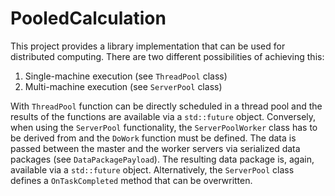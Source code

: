 # PooledCalculation

This project provides a library implementation that can be used for distributed computing.
There are two different possibilities of achieving this:

1. Single-machine execution (see `ThreadPool` class)
2. Multi-machine execution (see `ServerPool` class)

With `ThreadPool` function can be directly scheduled in a thread pool and the results of the
functions are available via a `std::future` object.
Conversely, when using the `ServerPool` functionality, the `ServerPoolWorker` class has to be 
derived from and the `DoWork` function must be defined. The data is passed between the master 
and the worker servers via serialized data packages (see `DataPackagePayload`). The resulting
data package is, again, available via a `std::future` object. Alternatively, the `ServerPool` 
class defines a `OnTaskCompleted` method that can be overwritten.

